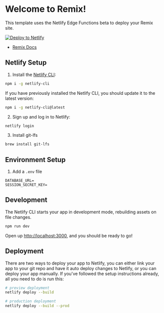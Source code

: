 # Welcome to Remix!

This template uses the Netlify Edge Functions beta to deploy your Remix site.

<a href="https://app.netlify.com/start/deploy?repository=https://github.com/netlify/remix-edge-template"><img src="https://www.netlify.com/img/deploy/button.svg" alt="Deploy to Netlify"></a>

- [Remix Docs](https://remix.run/docs)

## Netlify Setup

1. Install the [Netlify CLI](https://www.netlify.com/products/dev/):

```sh
npm i -g netlify-cli
```

If you have previously installed the Netlify CLI, you should update it to the latest version:

```sh
npm i -g netlify-cli@latest
```

2. Sign up and log in to Netlify:

```sh
netlify login
```

3. Install git-lfs

```sh
brew install git-lfs
```

## Environment Setup

1. Add a `.env` file

```dotenv
DATABASE_URL=
SESSION_SECRET_KEY=
```

## Development

The Netlify CLI starts your app in development mode, rebuilding assets on file changes.

```sh
npm run dev
```

Open up [http://localhost:3000](http://localhost:3000), and you should be ready to go!

## Deployment

There are two ways to deploy your app to Netlify, you can either link your app to your git repo and have it auto deploy changes to Netlify, or you can deploy your app manually. If you've followed the setup instructions already, all you need to do is run this:

```sh
# preview deployment
netlify deploy --build

# production deployment
netlify deploy --build --prod
```

